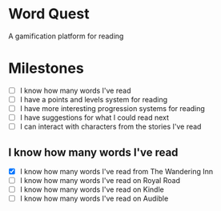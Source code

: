 # Word Quest
A gamification platform for reading

# Milestones

- [ ] I know how many words I've read
- [ ] I have a points and levels system for reading
- [ ] I have more interesting progression systems for reading
- [ ] I have suggestions for what I could read next
- [ ] I can interact with characters from the stories I've read

## I know how many words I've read

- [x] I know how many words I've read from The Wandering Inn
- [ ] I know how many words I've read on Royal Road
- [ ] I know how many words I've read on Kindle
- [ ] I know how many words I've read on Audible